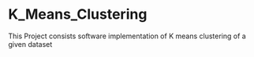 # K_Means_Clustering
This Project consists software implementation of K means clustering of a given dataset
